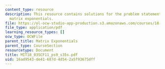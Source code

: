 ```yaml
---
content_type: resource
description: This resource contains solutions for the problem statements related to
  matrix exponentials.
file: https://ol-ocw-studio-app-production.s3.amazonaws.com/courses/18-03sc-differential-equations-fall-2011/16ad9543de41687d4d542a5f93675dff_MIT18_03SCF11_ps9_s35s.pdf
file_type: application/pdf
learning_resource_types: []
ocw_type: OCWFile
parent_title: Matrix Exponentials
parent_type: CourseSection
resourcetype: Document
title: MIT18_03SCF11_ps9_s35s.pdf
uid: 16ad9543-de41-687d-4d54-2a5f93675dff
---
```

